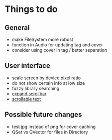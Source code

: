 # Things to do
  
## General
- make FileSystem more robust
- function in Audio for updating tag and cover
- consider using cover in tag / better separation
  
## User interface
- scale screen by device pixel ratio
- do not show certain info at low size
- fuzzy library searching
- [expand scrollbar](https://stackoverflow.com/a/23677355/7057528)
- [scrollable text](https://stackoverflow.com/a/10655396/7057528)

## Possible future changes
- test jpg instead of png for cover caching
- QSet vs QVector for files in Directory